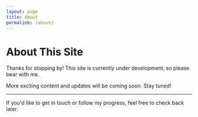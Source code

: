 ```yaml
---
layout: page
title: About
permalink: /about/
---
```


# About This Site

Thanks for stopping by! This site is currently under development, so please bear with me.

More exciting content and updates will be coming soon. Stay tuned!

---

If you'd like to get in touch or follow my progress, feel free to check back later.
